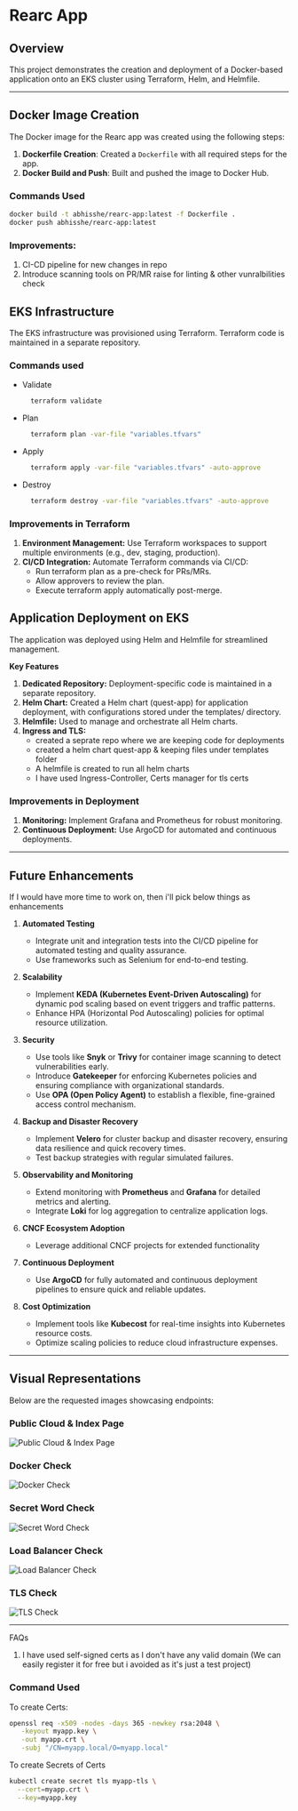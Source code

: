 # Rearc App  

## Overview  
This project demonstrates the creation and deployment of a Docker-based application onto an EKS cluster using Terraform, Helm, and Helmfile.  

---

## Docker Image Creation  

The Docker image for the Rearc app was created using the following steps:  
1. **Dockerfile Creation**: Created a `Dockerfile` with all required steps for the app.  
2. **Docker Build and Push**: Built and pushed the image to Docker Hub.  

### Commands Used  
```bash
docker build -t abhisshe/rearc-app:latest -f Dockerfile .
docker push abhisshe/rearc-app:latest
```

### Improvements:
1. CI-CD pipeline for new changes in repo
2. Introduce scanning tools on PR/MR raise for linting & other vunralbilities check

## EKS Infrastructure
The EKS infrastructure was provisioned using Terraform. Terraform code is maintained in a separate repository.

### Commands used
- Validate
   ```bash
     terraform validate
    ```
- Plan
   ```bash
     terraform plan -var-file "variables.tfvars"
    ```
- Apply
   ```bash
     terraform apply -var-file "variables.tfvars" -auto-approve
   ```
- Destroy
   ```bash
     terraform destroy -var-file "variables.tfvars" -auto-approve
   ```
### Improvements in Terraform
1. **Environment Management:** Use Terraform workspaces to support multiple environments (e.g., dev, staging, production).
2. **CI/CD Integration:** Automate Terraform commands via CI/CD:
     - Run terraform plan as a pre-check for PRs/MRs.
     - Allow approvers to review the plan.
     - Execute terraform apply automatically post-merge.
 
## Application Deployment on EKS
The application was deployed using Helm and Helmfile for streamlined management.

**Key Features**
1. **Dedicated Repository:** Deployment-specific code is maintained in a separate repository.
2. **Helm Chart:** Created a Helm chart (quest-app) for application deployment, with configurations stored under the templates/ directory.
3. **Helmfile:** Used to manage and orchestrate all Helm charts.
4. **Ingress and TLS:**
    - created a seprate repo where we are keeping code for deployments
    - created a helm chart quest-app & keeping files under templates folder
    - A helmfile is created to run all helm charts
    - I have used Ingress-Controller, Certs manager for tls certs

### Improvements in Deployment

1. **Monitoring:** Implement Grafana and Prometheus for robust monitoring.
2. **Continuous Deployment:** Use ArgoCD for automated and continuous deployments.

---

## Future Enhancements  

If I would have more time to work on, then i'll pick below things as enhancements

1. **Automated Testing**  
   - Integrate unit and integration tests into the CI/CD pipeline for automated testing and quality assurance.  
   - Use frameworks such as Selenium for end-to-end testing.  

2. **Scalability**  
   - Implement **KEDA (Kubernetes Event-Driven Autoscaling)** for dynamic pod scaling based on event triggers and traffic patterns.  
   - Enhance HPA (Horizontal Pod Autoscaling) policies for optimal resource utilization.  

3. **Security**  
   - Use tools like **Snyk** or **Trivy** for container image scanning to detect vulnerabilities early.  
   - Introduce **Gatekeeper** for enforcing Kubernetes policies and ensuring compliance with organizational standards.  
   - Use **OPA (Open Policy Agent)** to establish a flexible, fine-grained access control mechanism.  

4. **Backup and Disaster Recovery**  
   - Implement **Velero** for cluster backup and disaster recovery, ensuring data resilience and quick recovery times.  
   - Test backup strategies with regular simulated failures.  

5. **Observability and Monitoring**  
   - Extend monitoring with **Prometheus** and **Grafana** for detailed metrics and alerting.  
   - Integrate **Loki** for log aggregation to centralize application logs.  

6. **CNCF Ecosystem Adoption**  
   - Leverage additional CNCF projects for extended functionality

7. **Continuous Deployment**  
   - Use **ArgoCD** for fully automated and continuous deployment pipelines to ensure quick and reliable updates.  

8. **Cost Optimization**  
   - Implement tools like **Kubecost** for real-time insights into Kubernetes resource costs.  
   - Optimize scaling policies to reduce cloud infrastructure expenses.  

---

## Visual Representations  

Below are the requested images showcasing endpoints:  

### Public Cloud & Index Page  
![Public Cloud & Index Page](https://github.com/user-attachments/assets/c4ed02d0-73a3-4889-9caf-e4e0e6c5dcc9)  

### Docker Check  
![Docker Check](https://github.com/user-attachments/assets/461c9106-fcd6-4f68-a88c-d5a846741019)  

### Secret Word Check  
![Secret Word Check](https://github.com/user-attachments/assets/8cca6d44-a52b-4951-a464-c28f64a6c6e2)  

### Load Balancer Check  
![Load Balancer Check](https://github.com/user-attachments/assets/f73787b8-f01e-42a5-9ba8-b02fc0e2578c)  

### TLS Check  
![TLS Check](https://github.com/user-attachments/assets/80fc2d36-426d-4065-97e0-af212d0e951b)  

---
FAQs

1. I have used self-signed certs as I don't have any valid domain (We can easily register it for free but i avoided as it's just a test project)
### Command Used
To create Certs:
```bash
openssl req -x509 -nodes -days 365 -newkey rsa:2048 \
   -keyout myapp.key \
   -out myapp.crt \
   -subj "/CN=myapp.local/O=myapp.local"
```
To create Secrets of Certs
```bash
kubectl create secret tls myapp-tls \
  --cert=myapp.crt \
  --key=myapp.key
```

   
